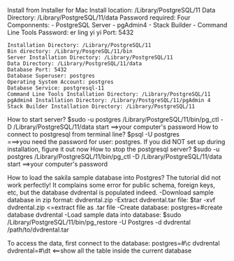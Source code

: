 Install from Installer for Mac
      Install location: /Library/PostgreSQL/11
      Data Directory: /Library/PostgreSQL/11/data
      Password required: 
      Four Componnents:
          - PostgreSQL Server
          - pgAdmin4
          - Stack Builder
          - Command Line Tools
	Password: er ling yi yi
	Port: 5432

	Installation Directory: /Library/PostgreSQL/11
	Bin directory: /Library/PosgreSQL/11/bin
	Server Installation Directory: /Library/PostgreSQL/11
	Data Directory: /Library/PostgreSQL/11/data
	Database Port: 5432
	Database Superuser: postgres
	Operating System Account: postgres
	Database Service: postgresql-11
	Command Line Tools Installation Directory: /Library/PostgreSQL/11
	pgAdmin4 Installation Directory: /Library/PostgreSQL/11/pgAdmin 4
	Stack Builder Installation Directory: /Library/PostgreSQL/11

How to start server?
        $sudo -u postgres /Library/PostgreSQL/11/bin/pg_ctl -D /Library/PostgreSQL/11/data start
            ==>your computer's password
How to connect to postgresql from terminal line?
        $psql -U postgres   
            ===>you need the password for user: postgres. If you did NOT set up during installation, figure it out now
How to stop the postgresql server?
        $sudo -u postgres /Library/PostgreSQL/11/bin/pg_ctl -D /Library/PostgreSQL/11/data start
            ==>your computer's password

How to load the sakila sample database into Postgres?
The tutorial did not work perfectly! It complains some error for public schema, foreign keys, etc, but the database dvdrental is populated indeed.
-Download sample database in zip format: dvdrental.zip
-Extract dvdrental.tar file: $tar -xvf dvdrental.zip	<=extract file as .tar file
-Create database: postgres=#create database dvdrental
-Load sample data into database: $sudo /Library/PostgreSQL/11/bin/pg_restore -U Postgres -d dvdrental /path/to/dvdrental.tar

To access the data, first connect to the database: 
postgres=#\c dvdrental
dvdrental=#\dt	<==show all the table inside the current database

